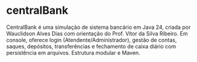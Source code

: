 # centralBank
CentralBank é uma simulação de sistema bancário em Java 24, criada por Wauclidson Alves Dias com orientação do Prof. Vítor da Silva Ribeiro. Em console, oferece login (Atendente/Administrador), gestão de contas, saques, depósitos, transferências e fechamento de caixa diário com persistência em arquivos. Estrutura modular e Maven.
